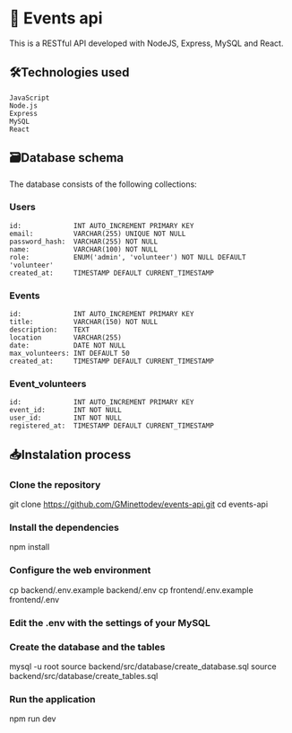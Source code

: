 # 📆 Events api

This is a RESTful API developed with NodeJS, Express, MySQL and React.

## 🛠️Technologies used

    JavaScript
    Node.js
    Express
    MySQL
    React

## 🗃️Database schema

The database consists of the following collections:

### Users
    id:             INT AUTO_INCREMENT PRIMARY KEY
    email:      	VARCHAR(255) UNIQUE NOT NULL
    password_hash:	VARCHAR(255) NOT NULL
    name:       	VARCHAR(100) NOT NULL
    role:       	ENUM('admin', 'volunteer') NOT NULL DEFAULT 'volunteer'
    created_at: 	TIMESTAMP DEFAULT CURRENT_TIMESTAMP

### Events
    id:	            INT AUTO_INCREMENT PRIMARY KEY	
    title:       	VARCHAR(150) NOT NULL
    description:    TEXT
    location	    VARCHAR(255)
    date:	        DATE NOT NULL
    max_volunteers:	INT DEFAULT 50
    created_at:	    TIMESTAMP DEFAULT CURRENT_TIMESTAMP
    
### Event_volunteers
    id:	            INT AUTO_INCREMENT PRIMARY KEY
    event_id:	    INT NOT NULL
    user_id:	    INT NOT NULL
    registered_at:	TIMESTAMP DEFAULT CURRENT_TIMESTAMP
    
## 📥Instalation process

### Clone the repository

git clone https://github.com/GMinettodev/events-api.git
cd events-api

### Install the dependencies

npm install

### Configure the web environment

cp backend/.env.example backend/.env
cp frontend/.env.example frontend/.env

### Edit the .env with the settings of your MySQL

### Create the database and the tables

mysql -u root
source backend/src/database/create_database.sql
source backend/src/database/create_tables.sql

### Run the application

npm run dev
